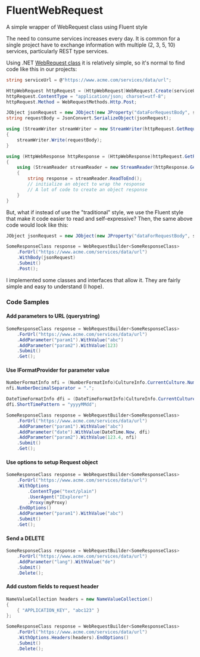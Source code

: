 FluentWebRequest
================

A simple wrapper of WebRequest class using Fluent style

The need to consume services increases every day. It is common for a single project have to exchange information with multiple (2, 3, 5, 10) services, particularly REST type services.

Using .NET [WebRequest class](http://msdn.microsoft.com/en-us/library/system.net.webrequest(v=vs.100).aspx) it is relatively simple, so it's normal to find code like this in our projects:

```csharp
string serviceUrl = @"https://www.acme.com/services/data/url";

HttpWebRequest httpRequest = (HttpWebRequest)WebRequest.Create(serviceUrl);
httpRequest.ContentType = "application/json; charset=utf-8";
httpRequest.Method = WebRequestMethods.Http.Post;

JObject jsonRequest = new JObject(new JProperty("dataForRequestBody", someValue));
string requestBody = JsonConvert.SerializeObject(jsonRequest);

using (StreamWriter streamWriter = new StreamWriter(httpRequest.GetRequestStream()))
{
	streamWriter.Write(requestBody);
}

using (HttpWebResponse httpResponse = (HttpWebResponse)httpRequest.GetResponse())
{
	using (StreamReader streamReader = new StreamReader(httpResponse.GetResponseStream()))
	{
		string response = streamReader.ReadToEnd();
		// initialize an object to wrap the response
		// A lot of code to create an object response
	}
}
```

But, what if instead of use the "traditional" style, we use the Fluent style that make it code easier to read and self-expressive? Then, the same above code would look like this:

```csharp
JObject jsonRequest = new JObject(new JProperty("dataForRequestBody", someValue));

SomeResponseClass response = WebRequestBuilder<SomeResponseClass>
	.ForUrl("https://www.acme.com/services/data/url")
	.WithBody(jsonRequest)
	.Submit()
	.Post();
```

I implemented some classes and interfaces that allow it. They are fairly simple and easy to understand (I hope).

### Code Samples

#### Add parameters to URL (querystring)

```csharp
SomeResponseClass response = WebRequestBuilder<SomeResponseClass>
	.ForUrl("https://www.acme.com/services/data/url")
	.AddParameter("param1").WithValue("abc")
	.AddParameter("param2").WithValue(123)
	.Submit()
	.Get();
```

#### Use IFormatProvider for parameter value

```csharp
NumberFormatInfo nfi = (NumberFormatInfo)CultureInfo.CurrentCulture.NumberFormat.Clone();
nfi.NumberDecimalSeparator = ".";

DateTimeFormatInfo dfi = (DateTimeFormatInfo)CultureInfo.CurrentCulture.DateTimeFormat.Clone();
dfi.ShortTimePattern = "yyyyMMdd";

SomeResponseClass response = WebRequestBuilder<SomeResponseClass>
	.ForUrl("https://www.acme.com/services/data/url")
	.AddParameter("param1").WithValue("abc")
	.AddParameter("date").WithValue(DateTime.Now, dfi)
	.AddParameter("param2").WithValue(123.4, nfi)
	.Submit()
	.Get();
```

#### Use options to setup Request object

```csharp
SomeResponseClass response = WebRequestBuilder<SomeResponseClass>
	.ForUrl("https://www.acme.com/services/data/url")
	.WithOptions
		.ContentType("text/plain")
		.UserAgent("IExplorer")
		.Proxy(myProxy)
	.EndOptions()
	.AddParameter("param1").WithValue("abc")
	.Submit()
	.Get();
```
#### Send a DELETE

```csharp
SomeResponseClass response = WebRequestBuilder<SomeResponseClass>
	.ForUrl("https://www.acme.com/services/data/url")
	.AddParameter("lang").WithValue("de")
	.Submit()
	.Delete();
```

#### Add custom fields to request header

```csharp
NameValueCollection headers = new NameValueCollection()
{
	{ "APPLICATION_KEY", "abc123" }
};

SomeResponseClass response = WebRequestBuilder<SomeResponseClass>
	.ForUrl("https://www.acme.com/services/data/url")
	.WithOptions.Headers(headers).EndOptions()
	.Submit()
	.Delete();
```
